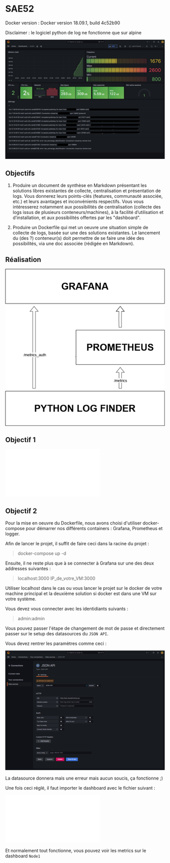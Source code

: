 # SAE52

Docker version : Docker version 18.09.1, build 4c52b90

Disclaimer : le logiciel python de log ne fonctionne que sur alpine

![Alt1](images/Dashboard.png?raw=true "Rendu final")

## Objectifs

1. Produire un document de synthèse en Markdown présentant les solutions libres existantes de
collecte, centralisation et présentation de logs. Vous donnerez leurs points-clés (features, communauté
associée, etc.) et leurs avantages et inconvénients respectifs. Vous vous intéresserez notamment aux
possibilités de centralisation (collecte des logs issus de plusieurs conteneurs/machines), à la facilité
d’utilisation et d’installation, et aux possibilités offertes par les "dashboard".

2. Produire un Dockerfile qui met un oeuvre une situation simple de collecte de logs, basée sur une
des solutions existantes. Le lancement du (des ?) conteneur(s) doit permettre de se faire une idée des
possibilités, via une doc associée (rédigée en Markdown).

## Réalisation

![Alt2](images/Functionning.png?raw=true "Explication du fonctionnement")

## Objectif 1

![Question1.md](Question1.md)

## Objectif 2

Pour la mise en oeuvre du Dockerfile, nous avons choisi d'utiliser docker-compose pour démarrer nos différents containers : Grafana, Prometheus et logger.

Afin de lancer le projet, il suffit de faire ceci dans la racine du projet :

> docker-compose up -d

Ensuite, il ne reste plus que à se connecter à Grafana sur une des deux addresses suivantes :

> localhost:3000
> IP_de_votre_VM:3000

Utiliser localhost dans le cas ou vous lancer le projet sur le docker de votre machine principal et la deuxième solution si docker est dans une VM sur votre système.

Vous devez vous connecter avec les identidiants suivants :

> admin:admin

Vous pouvez passer l'étape de changement de mot de passe et directement passer sur le setup des datasources du `JSON API`.

Vous devez rentrer les paramètres comme ceci :

![Alt3](images/JSON_API.png?raw=true "Datasource")

La datasource donnera mais une erreur mais aucun soucis, ça fonctionne ;)

Une fois ceci réglé, il faut importer le dashboard avec le fichier suivant :

![Dashboard d'importation](Dashboard_export.json)

Et normalement tout fonctionne, vous pouvez voir les metrics sur le dashboard `Node1`


